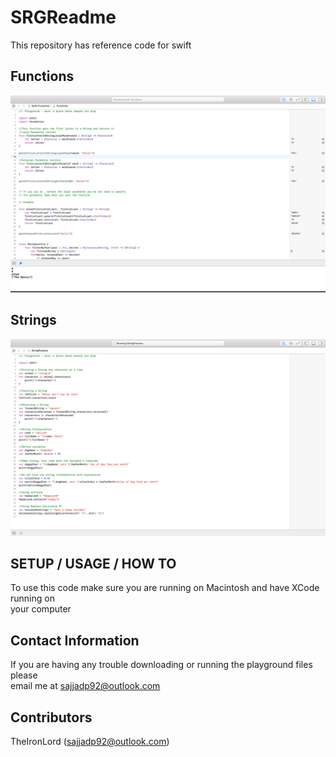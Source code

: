 # SRGReadme
This repository has reference code for swift

## Functions
![Functions](Images/FunctionsPractice.png)

## Strings
![Strings](Images/StringPractice.png)

## SETUP / USAGE / HOW TO
To use this code make sure you are running on Macintosh and have XCode running on  
your computer

## Contact Information
If you are having any trouble downloading or running the playground files please  
email me at sajjadp92@outlook.com

## Contributors
TheIronLord (sajjadp92@outlook.com)
